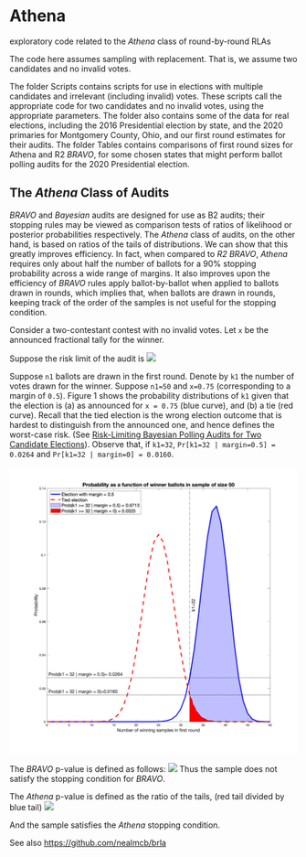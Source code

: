 # Athena
exploratory code related to the *Athena* class of round-by-round RLAs

The code here assumes sampling with replacement. That is, we assume two candidates and no invalid votes. 

The folder Scripts contains scripts for use in elections with multiple candidates and irrelevant (including invalid) votes. These scripts call the appropriate code for two candidates and no invalid votes, using the appropriate parameters. The folder also contains some of the data for real elections, including the 2016 Presidential election by state, and the 2020 primaries for Montgomery County, Ohio, and our first round estimates for their audits. The folder Tables contains comparisons of first round sizes for Athena and R2 *BRAVO*, for some chosen states that might perform ballot polling audits for the 2020 Presidential election. 

## The *Athena* Class of Audits

*BRAVO* and *Bayesian* audits are designed for use as B2 audits; their stopping rules may be viewed as comparison tests of ratios of likelihood or posterior probabilities respectively. The *Athena* class of audits, on the other hand, is based on ratios of the tails of distributions. We can show that this greatly improves efficiency. In fact, when compared to *R2 BRAVO*, *Athena* requires only about half the number of ballots for a 90\% stopping probability across a wide range of margins. It also improves upon the efficiency of *BRAVO* rules apply ballot-by-ballot when applied to ballots drawn in rounds, which implies that, when ballots are drawn in rounds, keeping track of the order of the samples is not useful for the stopping condition. 

Consider a two-contestant contest with no invalid votes. Let `x` be the announced fractional tally for the winner. 

Suppose the risk limit of the audit is <img src="https://render.githubusercontent.com/render/math?math=\alpha=0.1">

Suppose `n1` ballots are drawn in the first round. Denote by `k1` the number of votes drawn for the winner. Suppose `n1=50` and `x=0.75` (corresponding to a margin of `0.5`). Figure 1 shows the probability distributions of `k1` given that the election is (a) as announced for `x = 0.75` (blue curve), and (b) a tie (red curve). Recall that the tied election is the wrong election outcome that is hardest to distinguish from the announced one, and hence defines the worst-case risk. (See [Risk-Limiting Bayesian Polling Audits for Two Candidate Elections](https://arxiv.org/abs/1902.00999)). Observe that, if `k1=32`, `Pr[k1=32 | margin=0.5] = 0.0264` and `Pr[k1=32 | margin=0] = 0.0160`. 
 
![Figure 1: Probability Distribution of Winner Votes for `x=0.75` and `n1=50`: First Round](fig/graph_athena_tails.png)

The *BRAVO* p-value is defined as follows: 
<img src="https://render.githubusercontent.com/render/math?math=\frac{Prob(k1=32 ~\mid~ margin = 0)}{Prob(k1=32 ~\mid~ margin = 0.5)} = \frac{0.0160}{0.0264} = 0.6076 > \alpha">
Thus the sample does not satisfy the stopping condition for *BRAVO*. 

The *Athena* p-value is defined as the ratio of the tails, (red tail divided by blue tail)
<img src="https://render.githubusercontent.com/render/math?math=\frac{Prob(k1 \geq 32 ~\mid~ margin = 0)}{Prob(k1 \geq 32 ~\mid~ margin = 0.5)} = \frac{0.0325}{0.9713} = 0.0334 < \alpha">

And the sample satisfies the *Athena* stopping condition. 

See also https://github.com/nealmcb/brla
